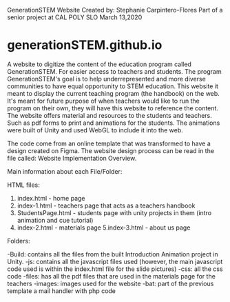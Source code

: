 GenerationSTEM Website
Created by: Stephanie Carpintero-Flores
Part of a senior project at CAL POLY SLO
March 13,2020

# generationSTEM.github.io
A website to digitize the content of the education program called GenerationSTEM. For easier access to teachers and students. The program GenerationSTEM's goal is to help underrepresented and more diverse communities to have equal opportunity to STEM education. This website it meant to display the current teaching program (the handbook) on the web. It's meant for future purpose of when teachers would like to run the program on their own, they will have this website to reference the content. The website offers material and resources to the students and teachers. Such as pdf forms to print and animations for the students. The animations were built of Unity and used WebGL to include it into the web.

The code come from an online template that was transformed to have a design created on Figma. The website design process can be read in the file called: Website Implementation Overview.

Main information about each File/Folder:

HTML files:
1. index.html - home page
2. index-1.html - teachers page that acts as a teachers handbook
3. StudentsPage.html - students page with unity projects in them (intro animation and cue tutorial)
4. index-2.html - materials page 
5.index-3.html - about us page

Folders:

-Build: contains all the files from the built Introduction Animation project in Unity. 
-js: contains all the javascript files used (however, the main javascript code used is within the index.html file for the slide pictures)
-css: all the css code 
-files: has all the pdf files that are used in the materials page for the teachers
-images: images used for the website
-bat: part of the previous template a mail handler with php code

